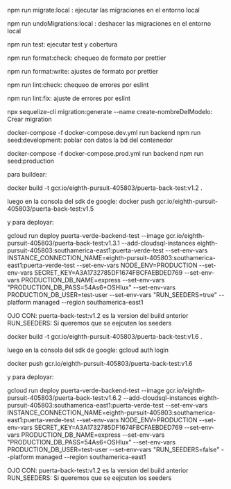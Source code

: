 npm run migrate:local : ejecutar las migraciones en el entorno local

npm run undoMigrations:local : deshacer las migraciones en el entorno local

npm run test: ejecutar test y cobertura

npm run format:check: chequeo de formato por prettier

npm run format:write: ajustes de formato por prettier

npm run lint:check: chequeo de errores por eslint

npm run lint:fix: ajuste de errores por eslint

npx sequelize-cli migration:generate --name create-nombreDelModelo: Crear migration

docker-compose -f docker-compose.dev.yml run backend npm run seed:development: poblar con datos la bd del contenedor


docker-compose -f docker-compose.prod.yml run backend npm run seed:production




para buildear:

docker build -t gcr.io/eighth-pursuit-405803/puerta-back-test:v1.2 .

luego en la consola del sdk de google:
docker push gcr.io/eighth-pursuit-405803/puerta-back-test:v1.5 
 
 y para deployar:
 
gcloud run deploy puerta-verde-backend-test --image gcr.io/eighth-pursuit-405803/puerta-back-test:v1.3.1 --add-cloudsql-instances eighth-pursuit-405803:southamerica-east1:puerta-verde-test --set-env-vars INSTANCE_CONNECTION_NAME=eighth-pursuit-405803:southamerica-east1:puerta-verde-test --set-env-vars NODE_ENV=PRODUCTION --set-env-vars SECRET_KEY=A3A1732785DF1674FBCFAEBDED769 --set-env-vars PRODUCTION_DB_NAME=express  --set-env-vars "PRODUCTION_DB_PASS=54As6+OSHIux" --set-env-vars PRODUCTION_DB_USER=test-user --set-env-vars "RUN_SEEDERS=true" --platform managed --region southamerica-east1

OJO CON: 
puerta-back-test:v1.2 es la version del build anterior
RUN_SEEDERS: Si queremos que se eejcuten los seeders

docker build -t gcr.io/eighth-pursuit-405803/puerta-back-test:v1.6 .

luego en la consola del sdk de google:
gcloud auth login

docker push gcr.io/eighth-pursuit-405803/puerta-back-test:v1.6 
 
 y para deployar:
 
gcloud run deploy puerta-verde-backend-test --image gcr.io/eighth-pursuit-405803/puerta-back-test:v1.6.2 --add-cloudsql-instances eighth-pursuit-405803:southamerica-east1:puerta-verde-test --set-env-vars INSTANCE_CONNECTION_NAME=eighth-pursuit-405803:southamerica-east1:puerta-verde-test --set-env-vars NODE_ENV=PRODUCTION --set-env-vars SECRET_KEY=A3A1732785DF1674FBCFAEBDED769 --set-env-vars PRODUCTION_DB_NAME=express  --set-env-vars "PRODUCTION_DB_PASS=54As6+OSHIux" --set-env-vars PRODUCTION_DB_USER=test-user --set-env-vars "RUN_SEEDERS=false" --platform managed --region southamerica-east1

OJO CON: 
puerta-back-test:v1.2 es la version del build anterior
RUN_SEEDERS: Si queremos que se eejcuten los seeders


